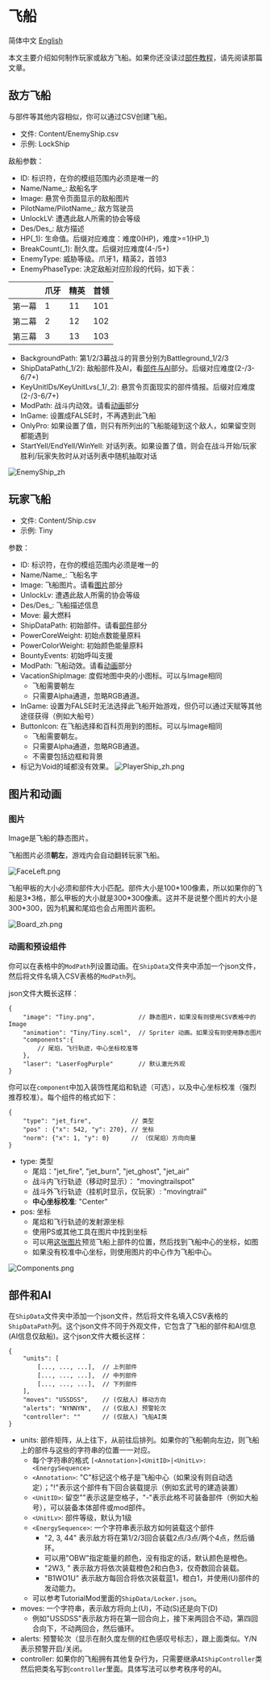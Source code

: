 # 飞船
简体中文 [English](Ship_EN.md)

本文主要介绍如何制作玩家或敌方飞船。如果你还没读过[部件教程](ShipUnit.md)，请先阅读那篇文章。

## 敌方飞船

与部件等其他内容相似，你可以通过CSV创建飞船。

- 文件: Content/EnemyShip.csv
- 示例: LockShip

敌船参数：

- ID: 标识符，在你的模组范围内必须是唯一的
- Name/Name_: 敌船名字
- Image: 悬赏令页面显示的敌船图片
- PilotName/PilotName_: 敌方驾驶员
- UnlockLV: 遭遇此敌人所需的协会等级
- Des/Des_: 敌方描述
- HP(_1): 生命值。后缀对应难度：难度0(HP)，难度>=1(HP_1)
- BreakCount(_1): 耐久度。后缀对应难度(4-/5+)
- EnemyType: 威胁等级。爪牙1，精英2，首领3
- EnemyPhaseType: 决定敌船对应阶段的代码，如下表：

| | 爪牙     | 精英   | 首领    |
| --------| -------- | -------- | -------- |
|第一幕 | 1 | 11 | 101 |
|第二幕 | 2 | 12 | 102 |
|第三幕 | 3 | 13 | 103 |

- BackgroundPath: 第1/2/3幕战斗的背景分别为Battleground_1/2/3
- ShipDataPath(_1/2): 敌船部件及AI，看[部件与AI](#ai)部分。后缀对应难度(2-/3-6/7+)
- KeyUnitIDs/KeyUnitLvs(_1/_2): 悬赏令页面现实的部件情报。后缀对应难度(2-/3-6/7+)
- ModPath: 战斗内动效。请看[动画](#anim)部分
- InGame: 设置成FALSE时，不再遇到此飞船
- OnlyPro: 如果设置了值，则只有所列出的飞船能碰到这个敌人，如果留空则都能遇到
- StartYell/EndYell/WinYell: 对话列表。如果设置了值，则会在战斗开始/玩家胜利/玩家失败时从对话列表中随机抽取对话

![EnemyShip_zh](../images/EnemyShip_zh.png)

## 玩家飞船

- 文件: Content/Ship.csv
- 示例: Tiny

参数：

- ID: 标识符，在你的模组范围内必须是唯一的
- Name/Name_: 飞船名字
- Image: 飞船图片。请看[图片](#image)部分
- UnlockLv: 遭遇此敌人所需的协会等级
- Des/Des_: 飞船描述信息
- Move: 最大燃料
- ShipDataPath: 初始部件。请看[部件](#ai)部分
- PowerCoreWeight: 初始点数能量原料
- PowerColorWeight: 初始颜色能量原料
- BountyEvents: 初始呼叫支援
- ModPath: 飞船动效。请看[动画](#anim)部分
- VacationShipImage: 度假地图中央的小图标。可以与Image相同
    - 飞船需要朝左
    - 只需要Alpha通道，忽略RGB通道。
- InGame: 设置为FALSE时无法选择此飞船开始游戏，但仍可以通过天赋等其他途径获得（例如大船号）
- ButtonIcon: 在飞船选择和百科页用到的图标。可以与Image相同
    - 飞船需要朝左。
    - 只需要Alpha通道，忽略RGB通道。
    - 不需要包括边框和背景
- 标记为Void的域都没有效果。
![PlayerShip_zh.png](../images/PlayerShip_zh.png)

## 图片和动画

### 图片 <a id="image"></a>

Image是飞船的静态图片。

飞船图片必须**朝左**，游戏内会自动翻转玩家飞船。

![FaceLeft.png](../images/FaceLeft.png)

飞船甲板的大小必须和部件大小匹配。部件大小是100\*100像素，所以如果你的飞船是3\*3格，那么甲板的大小就是300\*300像素。这并不是说整个图片的大小是300\*300，因为机翼和尾焰也会占用图片面积。

![Board_zh.png](../images/Board_zh.png)

### 动画和预设组件<a id="anim"></a>

你可以在表格中的`ModPath`列设置动画。在`ShipData`文件夹中添加一个json文件，然后将文件名填入CSV表格的`ModPath`列。

json文件大概长这样：
```
{
    "image": "Tiny.png",            // 静态图片，如果没有则使用CSV表格中的Image
    "animation": "Tiny/Tiny.scml",  // Spriter 动画。如果没有则使用静态图片
    "components":{
        // 尾焰，飞行轨迹，中心坐标校准等
    },
    "laser": "LaserFogPurple"       // 默认激光外观
}
```

你可以在`component`中加入装饰性尾焰和轨迹（可选），以及中心坐标校准（强烈推荐校准）。每个组件的格式如下：

```
{
    "type": "jet_fire",           // 类型
    "pos" : {"x": 542, "y": 270}, // 坐标
    "norm": {"x": 1, "y": 0}      // （仅尾焰）方向向量
}
```

- type: 类型
    - 尾焰："jet_fire", "jet_burn", "jet_ghost", "jet_air"
    - 战斗内飞行轨迹（移动时显示）： "movingtrailspot"
    - 战斗外飞行轨迹（挂机时显示，仅玩家）: "movingtrail"
    - **中心坐标校准**: "Center"
- pos: 坐标
    - 尾焰和飞行轨迹的发射源坐标
    - 使用PS或其他工具在图片中找到坐标
    - 可以用[这张图片](../images/calibrator.png)预览飞船上部件的位置，然后找到飞船中心的坐标，如图
    - 如果没有校准中心坐标，则使用图片的中心作为飞船中心。

![Components.png](../images/Components.png)

## 部件和AI <a id="ai"></a>

在`ShipData`文件夹中添加一个json文件，然后将文件名填入CSV表格的`ShipDataPath`列。这个json文件不同于外观文件，它包含了飞船的部件和AI信息(AI信息仅敌船)。这个json文件大概长这样：

```
{
    "units": [
        [..., ..., ...],  // 上列部件
        [..., ..., ...],  // 中列部件
        [..., ..., ...],  // 下列部件
    ],
    "moves": "USSDSS",    // (仅敌人) 移动方向
    "alerts": "NYNNYN",   // (仅敌人) 预警轮次
    "controller": ""      // (仅敌人) 飞船AI类
}
```

- units: 部件矩阵，从上往下，从前往后排列。如果你的飞船朝向左边，则飞船上的部件与这些的字符串的位置一一对应。
    - 每个字符串的格式 `[<Annotation>]<UnitID>|<UnitLv>:<EnergySequence>`
    - `<Annotation>`: "C"标记这个格子是飞船中心（如果没有则自动选定）；"!"表示这个部件有下回合装载提示（例如玄武号的建造装置）
    - `<UnitID>`: 留空""表示这是空格子，"-"表示此格不可装备部件（例如大船号），可以装备本体部件或mod部件。
    - `<UnitLv>`: 部件等级，默认为1级
    - `<EnergySequence>`: 一个字符串表示敌方如何装载这个部件
        - "2, 3, 44" 表示敌方将在第1/2/3回合装载2点/3点/两个4点，然后循环。
        - 可以用"OBW"指定能量的颜色，没有指定的话，默认颜色是橙色。
        - "2W3, " 表示敌方将依次装载橙色2和白色3，仅奇数回合装载。
        - "B1WO1U" 表示敌方每回合将依次装载蓝1，橙白1，并使用(U)部件的发动能力。
    - 可以参考TutorialMod里面的`ShipData/Locker.json`。
- moves: 一个字符串，表示敌方将向上(U)，不动(S)还是向下(D)
    - 例如"USSDSS"表示敌方将在第一回合向上，接下来两回合不动，第四回合向下，不动两回合，然后循环。
- alerts: 预警轮次（显示在耐久度左侧的红色感叹号标志），跟上面类似。Y/N表示预警开启/关闭。
- controller: 如果你的飞船拥有其他复杂行为，只需要继承`AIShipController`类然后把类名写到`controller`里面。具体写法可以参考秩序号的AI。
